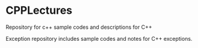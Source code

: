 # CPPLectures
Repository for c++ sample codes and descriptions for C++


Exception repository includes sample codes and notes for C++ exceptions.

